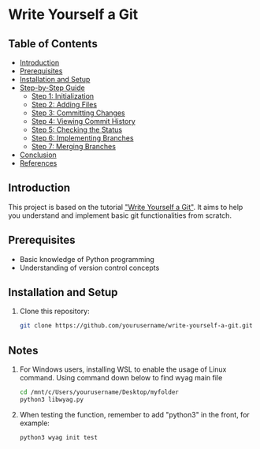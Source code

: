 # Write Yourself a Git

## Table of Contents
- [Introduction](#introduction)
- [Prerequisites](#prerequisites)
- [Installation and Setup](#installation-and-setup)
- [Step-by-Step Guide](#step-by-step-guide)
  - [Step 1: Initialization](#step-1-initialization)
  - [Step 2: Adding Files](#step-2-adding-files)
  - [Step 3: Committing Changes](#step-3-committing-changes)
  - [Step 4: Viewing Commit History](#step-4-viewing-commit-history)
  - [Step 5: Checking the Status](#step-5-checking-the-status)
  - [Step 6: Implementing Branches](#step-6-implementing-branches)
  - [Step 7: Merging Branches](#step-7-merging-branches)
- [Conclusion](#conclusion)
- [References](#references)

## Introduction
This project is based on the tutorial ["Write Yourself a Git"](https://wyag.thb.lt/). It aims to help you understand and implement basic git functionalities from scratch.

## Prerequisites
- Basic knowledge of Python programming
- Understanding of version control concepts

## Installation and Setup
1. Clone this repository:
   ```sh
   git clone https://github.com/yourusername/write-yourself-a-git.git


## Notes
1. For Windows users, installing WSL to enable the usage of Linux command. Using command down below to find wyag main file
    ```sh
    cd /mnt/c/Users/yourusername/Desktop/myfolder
    python3 libwyag.py
    ```
2. When testing the function, remember to add "python3" in the front, for example: 
    ```sh
    python3 wyag init test
    ```